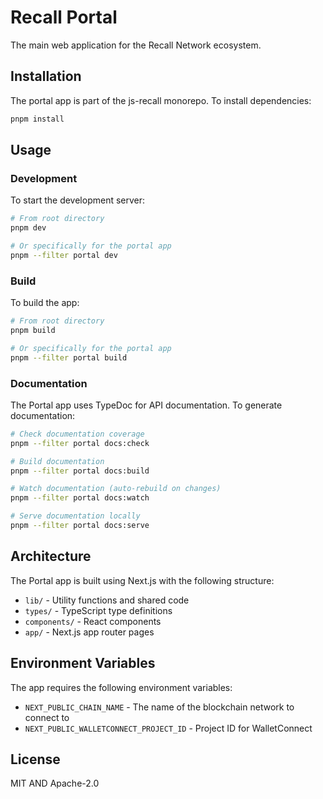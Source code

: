 # Recall Portal

The main web application for the Recall Network ecosystem.

## Installation

The portal app is part of the js-recall monorepo. To install dependencies:

```bash
pnpm install
```

## Usage

### Development

To start the development server:

```bash
# From root directory
pnpm dev

# Or specifically for the portal app
pnpm --filter portal dev
```

### Build

To build the app:

```bash
# From root directory
pnpm build

# Or specifically for the portal app
pnpm --filter portal build
```

### Documentation

The Portal app uses TypeDoc for API documentation. To generate documentation:

```bash
# Check documentation coverage
pnpm --filter portal docs:check

# Build documentation
pnpm --filter portal docs:build

# Watch documentation (auto-rebuild on changes)
pnpm --filter portal docs:watch

# Serve documentation locally
pnpm --filter portal docs:serve
```

## Architecture

The Portal app is built using Next.js with the following structure:

- `lib/` - Utility functions and shared code
- `types/` - TypeScript type definitions
- `components/` - React components
- `app/` - Next.js app router pages

## Environment Variables

The app requires the following environment variables:

- `NEXT_PUBLIC_CHAIN_NAME` - The name of the blockchain network to connect to
- `NEXT_PUBLIC_WALLETCONNECT_PROJECT_ID` - Project ID for WalletConnect

## License

MIT AND Apache-2.0
